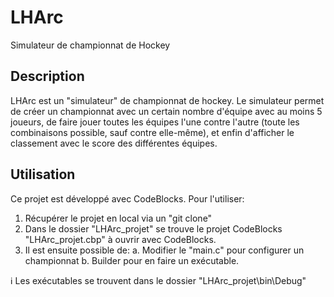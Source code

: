 # LHArc
Simulateur de championnat de Hockey

## Description
LHArc est un "simulateur" de championnat de hockey. Le simulateur permet de créer un championnat avec un certain nombre d'équipe avec au moins 5 joueurs, de faire jouer toutes les équipes l'une contre l'autre (toute les combinaisons possible, sauf contre elle-même), et enfin d'afficher le classement avec le score des différentes équipes.

## Utilisation
Ce projet est développé avec CodeBlocks. 
Pour l'utiliser:
1. Récupérer le projet en local via un "git clone"
2. Dans le dossier "LHArc_projet" se trouve le projet CodeBlocks "LHArc_projet.cbp" à ouvrir avec CodeBlocks.
3. Il est ensuite possible de:
   a. Modifier le "main.c" pour configurer un championnat
   b. Builder pour en faire un exécutable.

:information_source: Les exécutables se trouvent dans le dossier "LHArc_projet\bin\Debug"
